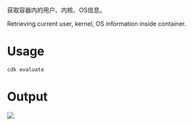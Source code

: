 获取容器内的用户、内核、OS信息。

Retrieving current user, kernel, OS information inside container.

# Usage 
```
cdk evaluate
```

# Output
![](https://static.cdxy.me/20201124173610_kFn7aK_Screenshot.jpeg)